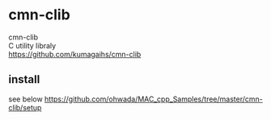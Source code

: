 cmn-clib
===============


cmn-clib  
C utility libraly  
 https://github.com/kumagaihs/cmn-clib  


## install 
see below
https://github.com/ohwada/MAC_cpp_Samples/tree/master/cmn-clib/setup   


